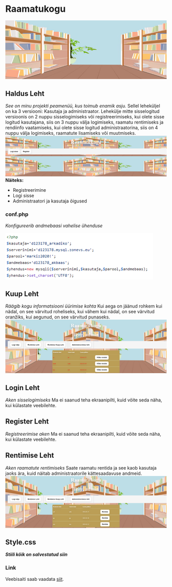 
# Raamatukogu
![Background](background.jpg)
## Haldus Leht
*See on minu projekti peamenüü, kus toimub enamik asju.*
Sellel leheküljel on ka 3 versiooni: Kasutaja ja administraator. Lehekülje mitte sisselogitud versioonis on 2 nuppu sisselogimiseks või registreerimiseks, kui olete sisse logitud kasutajana, siis on 3 nuppu välja logimiseks, raamatu rentimiseks ja rendiinfo vaatamiseks, kui olete sisse logitud administraatorina, siis on 4 nuppu välja logimiseks, raamatute lisamiseks või muutmiseks.
![HaldusLeht.php](haldus.png)
**Näiteks:**
- Registreerimine
- Logi sisse
- Administraatori ja kasutaja õigused
### conf.php
*Konfigureerib andmebaasi vahelise ühenduse*

![conf.php](conf.png)
## Kuup Leht
*Räägib kogu informatsiooni üürimise kohta*
Kui aega on jäänud rohkem kui nädal, on see värvitud roheliseks, kui vähem kui nädal, on see värvitud oranžiks, kui aegunud, on see värvitud punaseks.
![kuupLeht.php](kuup.png)
## Login Leht
*Aken sisselogimiseks*
Ma ei saanud teha ekraanipilti, kuid võite seda näha, kui külastate veebilehte.
## Register Leht
*Registreerimise aken*
Ma ei saanud teha ekraanipilti, kuid võite seda näha, kui külastate veebilehte.
## Rentimise Leht
*Aken raamatute rentimiseks*
Saate raamatu rentida ja see kaob kasutaja jaoks ära, kuid näitab administraatorile kättesaadavuse andmeid.
![rentimiseLeht.php](rentimise.png)
## Style.css
***Stiili kõik on salvestatud siin***
### Link
Veebisaiti saab vaadata [siit](https://arkadikorotots22.thkit.ee/jsleht/content/andmebaas/raamatukogu/haldusLeht.php).
